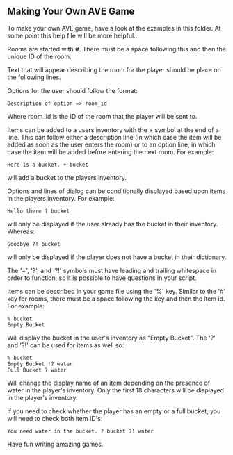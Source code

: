 Making Your Own AVE Game
------------------------

To make your own AVE game, have a look at the examples
in this folder. At some point this help file will be
more helpful...

Rooms are started with #. There must be a space following this and then the unique ID of the room.

Text that will appear describing the room for the player should be place on the following lines.

Options for the user should follow the format:

    Description of option => room_id

Where room_id is the ID of the room that the player will be sent to.

Items can be added to a users inventory with the + symbol at the end of a line. This can follow either a description line (in which case the item will be added as soon as the user enters the room) or to an option line, in which case the item will be added before entering the next room. For example:

    Here is a bucket. + bucket

will add a bucket to the players inventory.

Options and lines of dialog can be conditionally displayed based upon items in the players inventory. For example:

    Hello there ? bucket

will only be displayed if the user already has the bucket in their inventory. Whereas:

    Goodbye ?! bucket

will only be displayed if the player does not have a bucket in their dictionary.

The '+', '?', and '?!' symbols must have leading and trailing whitespace in order to function, so it is possible to have questions in your script.

Items can be described in your game file using the '%' key. Similar to the '#' key for rooms, there must be a space following the key and then the item id. For example:

    % bucket
    Empty Bucket

Will display the bucket in the user's inventory as "Empty Bucket". The '?' and '?!' can be used for items as well so:

    % bucket
    Empty Bucket !? water
    Full Bucket ? water

Will change the display name of an item depending on the presence of water in the player's inventory. Only the first 18 characters will be displayed in the player's inventory.

If you need to check whether the player has an empty or a full bucket, you will need to check both item ID's:

    You need water in the bucket. ? bucket ?! water

Have fun writing amazing games.
